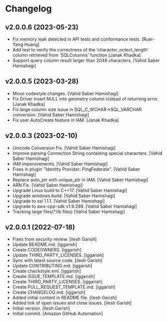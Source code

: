 Changelog
=========

v2.0.0.6 (2023-05-23)
---------------------
- Fix memory leak detected in API tests and conformance tests. [Ruei-Yang Huang]
- Add test to verify the correctness of the 'character_octect_length' column retrieved from 'SQLColumns' function [Janak Khadka]
- Support query column result larger than 2048 characters.  [Vahid Saber Hamishagi]


v2.0.0.5 (2023-03-28)
---------------------
- Minor codestyle changes. [Vahid Saber Hamishagi]
- Fix Driver insert NULL into geometry column instead of returning error. [Janak Khadka]
- Fix large column size issue in SQL_C_WCHAR->SQL_VARCHAR conversion.  [Vahid Saber Hamishagi]
- Fix user AutoCreate feature in IAM. [Janak Khadka]


v2.0.0.3 (2023-02-10)
---------------------
- Unicode Conversion Fix. [Vahid Saber Hamishagi]
- Improve parsing Connection String containing special characters. [Vahid Saber Hamishagi]
- IAM imporovements. [Vahid Saber Hamishagi]
- Fixes in plugin "Identity Provider: PingFederate". [Vahid Saber Hamishagi]
- Replace auto_ptr with unique_ptr in IAM. [Vahid Saber Hamishagi]
- ARN Fix. [Vahid Saber Hamishagi]
- Upgrade Linux build to C++17. [Vahid Saber Hamishagi]
- Upgrade windows build. [Vahid Saber Hamishagi]
- Upgrade to ssl 1.1.1. [Vahid Saber Hamishagi]
- Upgrade to aws-cpp-sdk v1.9.289. [Vahid Saber Hamishagi]
- Tracking large files(*.lib files) [Vahid Saber Hamishagi]


v2.0.0.1 (2022-07-18)
---------------------
- Fixes from security review. [ilesh Garish]
- Update README.md. [iggarish]
- Create CODEOWNERS. [iggarish]
- Update THIRD_PARTY_LICENSES. [iggarish]
- Sync with latest source code. [ilesh Garish]
- Update CONTRIBUTING.md. [iggarish]
- Create checkstyle.xml. [iggarish]
- Create ISSUE_TEMPLATE.md. [iggarish]
- Create THIRD_PARTY_LICENSES. [iggarish]
- Create PULL_REQUEST_TEMPLATE.md. [iggarish]
- Create CHANGELOG.md. [iggarish]
- Added initial content in README file. [ilesh Garish]
- Added link of open issues and close issues. [ilesh Garish]
- Initial version. [Ilesh Garish]
- Initial commit. [Amazon GitHub Automation]


